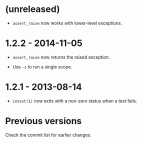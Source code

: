 (unreleased)
============

* `assert_raise` now works with lower-level exceptions.

1.2.2 - 2014-11-05
==================

* `assert_raise` now returns the raised exception.

* Use `-s` to run a single scope.

1.2.1 - 2013-08-14
==================

* `cutest(1)` now exits with a non-zero status when a test fails.

Previous versions
=================

Check the commit list for earlier changes.
